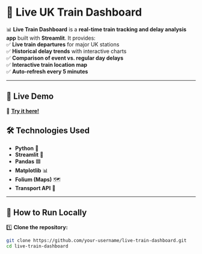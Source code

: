# 🚆 Live UK Train Dashboard

📊 **Live Train Dashboard** is a **real-time train tracking and delay analysis app** built with **Streamlit**. It provides:  
✅ **Live train departures** for major UK stations  
✅ **Historical delay trends** with interactive charts  
✅ **Comparison of event vs. regular day delays**  
✅ **Interactive train location map**  
✅ **Auto-refresh every 5 minutes**  

---

## 🎥 **Live Demo**  
🔗 **[Try it here!](https://live-train-dashboard-atzrthczyj9w8ufgdajayx.streamlit.app/)**  

## 🛠️ **Technologies Used**  
- **Python** 🐍  
- **Streamlit** 🎈  
- **Pandas** 🟦  
- **Matplotlib** 📊  
- **Folium (Maps)** 🗺️  
- **Transport API** 🚆  

---

## 🚀 **How to Run Locally**  
1️⃣ **Clone the repository:**  
```sh
git clone https://github.com/your-username/live-train-dashboard.git
cd live-train-dashboard
